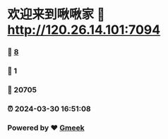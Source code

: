 # 欢迎来到啾啾家 :link: http://120.26.14.101:7094 
### :page_facing_up: [8](http://120.26.14.101:7094/tag.html) 
### :speech_balloon: 1 
### :hibiscus: 20705 
### :alarm_clock: 2024-03-30 16:51:08 
### Powered by :heart: [Gmeek](https://github.com/Meekdai/Gmeek)
